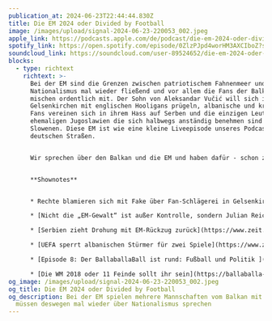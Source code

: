 ```yaml
---
publication_at: 2024-06-23T22:44:44.830Z
title: Die EM 2024 oder Divided by Football
image: /images/upload/signal-2024-06-23-220053_002.jpeg
apple_link: https://podcasts.apple.com/de/podcast/die-em-2024-oder-divided-by-football/id1170436903?i=1000659986941
spotify_link: https://open.spotify.com/episode/0ZlzPJpd4worHM3AXCIboZ?si=c52497c5c1f84619
soundcloud_link: https://soundcloud.com/user-89524652/die-em-2024-oder-divided-by-football?si=d28c11eb648e44f9bd81427467a3fa04&utm_source=clipboard&utm_medium=text&utm_campaign=social_sharing
blocks:
  - type: richtext
    richtext: >-
      Bei der EM sind die Grenzen zwischen patriotischem Fahnenmeer und hartem
      Nationalismus mal wieder fließend und vor allem die Fans der Balkanteams
      mischen ordentlich mit. Der Sohn von Aleksandar Vučić will sich in
      Gelsenkirchen mit englischen Hooligans prügeln, albanische und kroatische
      Fans vereinen sich in ihrem Hass auf Serben und die einzigen Leute aus dem
      ehemaligen Jugoslawien die sich halbwegs anständig benehmen sind die
      Slowenen. Diese EM ist wie eine kleine Liveepisode unseres Podcasts auf
      deutschen Straßen.


      Wir sprechen über den Balkan und die EM und haben dafür - schon zum dritten Mal - den Experten Dario Brentin eingeladen, der bei den Spielen der kroatischen Mannschaft war und uns hilft die Lage einzuschätzen. Außerdem hört ihr Danijel beim Ausrasten und erfahrt, wann sein Fußballherz endgültig gebrochen wurde.


      **S﻿hownotes** 


      * ﻿Rechte blamieren sich mit Fake über Fan-Schlägerei in Gelsenkirchen (Volksverpetzer von Ruben Gerzcikow) ﻿﻿

      * [Nicht die „EM-Gewalt“ ist außer Kontrolle, sondern Julian Reichelt](https://uebermedien.de/96417/nicht-die-em-gewalt-ist-ausser-kontrolle-sondern-julian-reichelt/) (Annika Schneider in Übermedien) 

      * [Serbien zieht Drohung mit EM-Rückzug zurück](https://www.zeit.de/sport/2024-06/serbien-fussball-em-albanien-kroatien) (Zeit Online)

      * [UEFA sperrt albanischen Stürmer für zwei Spiele](https://www.zeit.de/sport/2024-06/mirlind-daku-uefa-sperrung-albanien-stuermer-fussball-em) (Zeit Online)

      * [E﻿pisode 8: Der BallaballaBall ist rund: Fußball und Politik ](https://ballaballa-balkan.de/episode/der-ballaballa-ball-ist-rund-fussball-und-politik)

      * [D﻿ie WM 2018 oder 11 Feinde sollt ihr sein](https://ballaballa-balkan.de/episode/extra-die-wm-2018-oder-elf-feinde-sollt-ihr-sein)
og_image: /images/upload/signal-2024-06-23-220053_002.jpeg
og_title: Die EM 2024 oder Divided by Football
og_description: Bei der EM spielen mehrere Mannschaften vom Balkan mit und wie
  müssen deswegen mal wieder über Nationalismus sprechen
---
```

